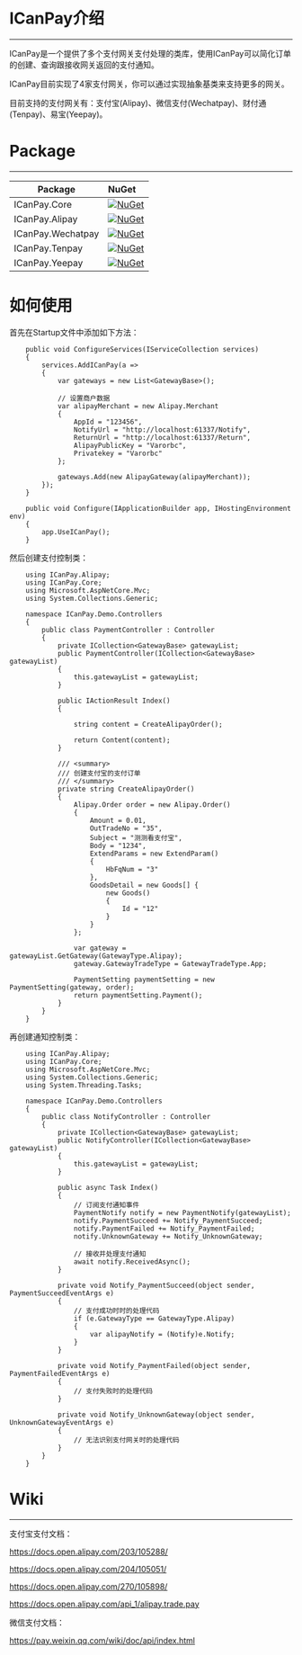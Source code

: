 # ICanPay介绍
---

ICanPay是一个提供了多个支付网关支付处理的类库，使用ICanPay可以简化订单的创建、查询跟接收网关返回的支付通知。

ICanPay目前实现了4家支付网关，你可以通过实现抽象基类来支持更多的网关。

目前支持的支付网关有：支付宝(Alipay)、微信支付(Wechatpay)、财付通(Tenpay)、易宝(Yeepay)。


# Package
---

Package  | NuGet 
-------- | :------------ 
ICanPay.Core		| [![NuGet](https://img.shields.io/nuget/v/ICanPay.Core.svg)](https://www.nuget.org/packages/ICanPay.Core)
ICanPay.Alipay		| [![NuGet](https://img.shields.io/nuget/v/ICanPay.Alipay.svg)](https://www.nuget.org/packages/ICanPay.Alipay)
ICanPay.Wechatpay	| [![NuGet](https://img.shields.io/nuget/v/ICanPay.Wechatpay.svg)](https://www.nuget.org/packages/ICanPay.Wechatpay)
ICanPay.Tenpay		| [![NuGet](https://img.shields.io/nuget/v/ICanPay.Tenpay.svg)](https://www.nuget.org/packages/ICanPay.Tenpay)
ICanPay.Yeepay		| [![NuGet](https://img.shields.io/nuget/v/ICanPay.Yeepay.svg)](https://www.nuget.org/packages/ICanPay.Yeepay)

# 如何使用

首先在Startup文件中添加如下方法：

        public void ConfigureServices(IServiceCollection services)
        {
            services.AddICanPay(a =>
            {
				var gateways = new List<GatewayBase>();
				
                // 设置商户数据
                var alipayMerchant = new Alipay.Merchant
                {
                    AppId = "123456",
                    NotifyUrl = "http://localhost:61337/Notify",
                    ReturnUrl = "http://localhost:61337/Return",
                    AlipayPublicKey = "Varorbc",
                    Privatekey = "Varorbc"
                };
				
                gateways.Add(new AlipayGateway(alipayMerchant));
            });
        }

		public void Configure(IApplicationBuilder app, IHostingEnvironment env)
		{	
			app.UseICanPay();
		}
    
然后创建支付控制类：

        using ICanPay.Alipay;
        using ICanPay.Core;
        using Microsoft.AspNetCore.Mvc;
        using System.Collections.Generic;

        namespace ICanPay.Demo.Controllers
        {
			public class PaymentController : Controller
			{
				private ICollection<GatewayBase> gatewayList;
				public PaymentController(ICollection<GatewayBase> gatewayList)
				{
					this.gatewayList = gatewayList;
				}

				public IActionResult Index()
				{

					string content = CreateAlipayOrder();

					return Content(content);
				}

				/// <summary>
				/// 创建支付宝的支付订单
				/// </summary>
				private string CreateAlipayOrder()
				{
					Alipay.Order order = new Alipay.Order()
					{
						Amount = 0.01,
						OutTradeNo = "35",
						Subject = "测测看支付宝",
						Body = "1234",
						ExtendParams = new ExtendParam()
						{
							HbFqNum = "3"
						},
						GoodsDetail = new Goods[] {
							new Goods()
							{
								Id = "12"
							}
						}
					};

					var gateway = gatewayList.GetGateway(GatewayType.Alipay);
					gateway.GatewayTradeType = GatewayTradeType.App;

					PaymentSetting paymentSetting = new PaymentSetting(gateway, order);
					return paymentSetting.Payment();
				}	
			}
		}

再创建通知控制类：

        using ICanPay.Alipay;
        using ICanPay.Core;
        using Microsoft.AspNetCore.Mvc;
        using System.Collections.Generic;
        using System.Threading.Tasks;

        namespace ICanPay.Demo.Controllers
        {
			public class NotifyController : Controller
			{
				private ICollection<GatewayBase> gatewayList;
				public NotifyController(ICollection<GatewayBase> gatewayList)
				{
					this.gatewayList = gatewayList;
				}

				public async Task Index()
				{
					// 订阅支付通知事件
					PaymentNotify notify = new PaymentNotify(gatewayList);
					notify.PaymentSucceed += Notify_PaymentSucceed;
					notify.PaymentFailed += Notify_PaymentFailed;
					notify.UnknownGateway += Notify_UnknownGateway;

					// 接收并处理支付通知
					await notify.ReceivedAsync();
				}

				private void Notify_PaymentSucceed(object sender, PaymentSucceedEventArgs e)
				{
					// 支付成功时时的处理代码
					if (e.GatewayType == GatewayType.Alipay)
					{
						var alipayNotify = (Notify)e.Notify;
					}
				}

				private void Notify_PaymentFailed(object sender, PaymentFailedEventArgs e)
				{
					// 支付失败时的处理代码
				}

				private void Notify_UnknownGateway(object sender, UnknownGatewayEventArgs e)
				{
					// 无法识别支付网关时的处理代码
				}
			}
		}

# Wiki
---

支付宝支付文档：

https://docs.open.alipay.com/203/105288/

https://docs.open.alipay.com/204/105051/

https://docs.open.alipay.com/270/105898/

https://docs.open.alipay.com/api_1/alipay.trade.pay

微信支付文档：

https://pay.weixin.qq.com/wiki/doc/api/index.html

